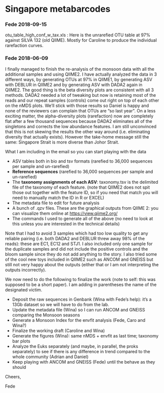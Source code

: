 # Singapore metabarcodes


### Fede 2018-09-15

otu_table_high_conf_w_tax.xls : Here is the unrarefied OTU table at 97% against SILVA 132 (old QIIME). Mostly for Caroline to produce the individual rarefaction curves.

### Fede 2018-06-09

I finally managed to finish the re-analysis of the monsoon data with all the additional samples and using QIIME2. I have actually analyzed the data in 3 different ways, by generating OTUs at 97% in QIIME1, by generating ASV with DEBLUR in QIIME2 and by generating ASV with DADA2 again in QIIME2. The good thing is the beta diversity plots are consistent with all 3 methods. DADA2 needed a lot of tweaking but now is retaining most of the reads and our repeat samples (controls) come out right on top of each other on the nMDS plots. We’ll stick with those results so Daniel is happy and none of the reviewers can complain that OTUs are “so last year". On a less exciting matter, the alpha-diversity plots (rarefaction) now are completely flat after a few thousand sequences because DADA2 eliminates all of the singletons and corrects the low abundance features. I am still unconvinced that this is not skewing the results the other way around (i.e. eliminating diversity that actually exists). However the take-home message still the same: Singapore Strait is more diverse than Johor Strait.

What I am including in the email so you can start playing with the data
- ASV tables both in bio and tsv formats (rarefied to 36,000 sequences per sample and un-rarefied)
- **Reference sequences** (rarefied to 36,000 sequences per sample and un-rarefied)
- The **taxonomy assignments of each ASV**: taxonomy.tsv is the <TAB> delimited file of the taxonomy of each feature. (note that QIIME2 does not spit those out together with the feature ID, so if you need that match you will need to manually match the ID in R or EXCEL)
- The metadata file to edit for future analysis
- A bunch of .qzv files. These are the graphical outputs from QIIME 2: you can visualize them online at https://view.qiime2.org/
- The commands I used to generate all of the above (no need to look at this unless you are interested in the technical details)

Note that I had to avoid 3 samples which had too low quality to get any reliable pairing (i.e. both DADA2 and DEBLUR threw away 98% of the reads): these are EC1, EC12 and STJ1. I also included only one sample for the duplicate samples and did not include the positive controls and the bloom sample since they do not add anything to the story.
I also tried some of the cool new toys included in QIIME2 such as ANCOM and GNEISS but still not very happy about the outputs (either that or I am not interpreting the outputs incorrectly).

We now need to do the following to finalize the work (note to self: this was supposed to be a short paper). I am adding in parentheses the name of the designated victim.

- Deposit the raw sequences in Genbank (Wina with Fede’s help): it’s a 13Gb dataset so we will have to do from the lab.
- Update the metadata file (Wina) so I can run ANCOM and GNEISS comparing the Monsoon seasons
- Generate a Monsoon Index for the envfit analysis (Fede, Caro and Wina?)
- Finalize the working draft (Caroline and Wina)
- Generate the figures (Wina): same nMDS + envfit as last time; taxonomy bar plots
- Analyze the Euks separately (and maybe, in parallel, the proks separately) to see if there is any difference in trend compared to the whole community (Adrian and Daniel)
- Keep playing with ANCOM and GNEISS (Fede) until the behave as they should


Cheers,

Fede
